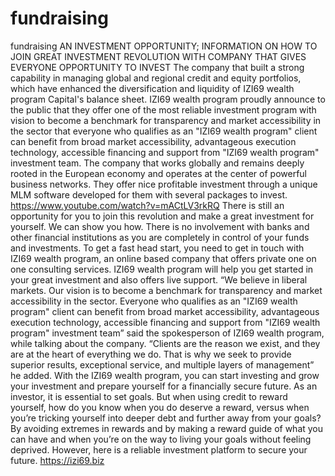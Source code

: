 # fundraising
fundraising
AN INVESTMENT OPPORTUNITY; INFORMATION ON HOW TO JOIN GREAT INVESTMENT REVOLUTION WITH COMPANY THAT GIVES EVERYONE OPPORTUNITY TO INVEST
The company that built a strong capability in managing global and regional credit and equity portfolios, which have enhanced the diversification and liquidity of IZI69 wealth program Capital's balance sheet.
IZI69 wealth program proudly announce to the public that they offer one of the most reliable investment program with vision to become a benchmark for transparency and market accessibility in the sector that everyone who qualifies as an "IZI69 wealth program" client can benefit from broad market accessibility, advantageous execution technology, accessible financing and support from "IZI69 wealth program" investment team. The company that works globally and remains deeply rooted in the European economy and operates at the center of powerful business networks. They offer nice profitable investment through a unique MLM software developed for them with several packages to invest.
https://www.youtube.com/watch?v=mACtLV3rkRQ 
There is still an opportunity for you to join this revolution and make a great investment for yourself. We can show you how. There is no involvement with banks and other financial institutions as you are completely in control of your funds and investments. To get a fast head start, you need to get in touch with IZI69 wealth program, an online based company that offers private one on one consulting services. IZI69 wealth program will help you get started in your great investment and also offers live support.
“We believe in liberal markets. Our vision is to become a benchmark for transparency and market accessibility in the sector. Everyone who qualifies as an "IZI69 wealth program" client can benefit from broad market accessibility, advantageous execution technology, accessible financing and support from "IZI69 wealth program" investment team” said the spokesperson of IZI69 wealth program, while talking about the company.
“Clients are the reason we exist, and they are at the heart of everything we do. That is why we seek to provide superior results, exceptional service, and multiple layers of management” he added.
With the IZI69 wealth program, you can start investing and grow your investment and prepare yourself for a financially secure future. As an investor, it is essential to set goals. But when using credit to reward yourself, how do you know when you do deserve a reward, versus when you’re tricking yourself into deeper debt and further away from your goals? By avoiding extremes in rewards and by making a reward guide of what you can have and when you’re on the way to living your goals without feeling deprived. However, here is a reliable investment platform to secure your future.
https://izi69.biz
